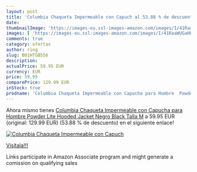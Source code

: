 ```yaml
---
layout: post
title: 'Columbia Chaqueta Impermeable con Capuch al 53.88 % de descuento'
date: 
thumbnailImage: 'https://images-eu.ssl-images-amazon.com/images/I/41RaaWUGaHL._SL200_.jpg'
images: [ 'https://images-eu.ssl-images-amazon.com/images/I/41RaaWUGaHL._SL200_.jpg' ]
comments: true
category: ofertas
author: ring
slug: B01HTGB556
description:
actualPrice: 59.95 EUR
currency: EUR
price: 59.95
comparePrice: 129.99 EUR
inStock: true
prodname: 'Columbia Chaqueta Impermeable con Capucha para Hombre  Powder Lite Hooded Jacket  Negro  Black   Talla M'
---
```


Ahora mismo tienes [Columbia Chaqueta Impermeable con Capucha para Hombre  Powder Lite Hooded Jacket  Negro  Black   Talla M](https://www.amazon.es/dp/B01HTGB556/?tag=tolees-21) a 59.95 EUR (original: 129.99 EUR) (53.88 %  de descuento) en el siguiente enlace!

[![Columbia Chaqueta Impermeable con Capuch](https://images-eu.ssl-images-amazon.com/images/I/41RaaWUGaHL._SL200_.jpg)](https://www.amazon.es/dp/B01HTGB556/?tag=tolees-21)

[Visítala!!!](https://www.amazon.es/dp/B01HTGB556/?tag=tolees-21)

Links participate in Amazon Associate program and might generate a comission on qualifying sales
